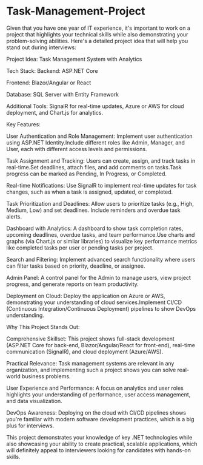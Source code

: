 # Task-Management-Project


Given that you have one year of IT experience, it's important to work on a project that highlights your technical skills while also demonstrating your problem-solving abilities. Here's a detailed project idea that will help you stand out during interviews:

Project Idea: Task Management System with Analytics

Tech Stack:
Backend: 
ASP.NET Core

Frontend: 
Blazor/Angular or React

Database: 
SQL Server with Entity Framework 

Additional Tools: 
SignalR for real-time updates, Azure or AWS for cloud deployment, and Chart.js for analytics.

Key Features:

User Authentication and Role Management:
Implement user authentication using ASP.NET Identity.Include different roles like Admin, Manager, and User, each with different access levels and permissions.

Task Assignment and Tracking:
Users can create, assign, and track tasks in real-time.Set deadlines, attach files, and add comments on tasks.Task progress can be marked as Pending, In Progress, or Completed.

Real-time Notifications:
Use SignalR to implement real-time updates for task changes, such as when a task is assigned, updated, or completed.


Task Prioritization and Deadlines:
Allow users to prioritize tasks (e.g., High, Medium, Low) and set deadlines. Include reminders and overdue task alerts.

Dashboard with Analytics:
A dashboard to show task completion rates, upcoming deadlines, overdue tasks, and team performance.Use charts and graphs (via Chart.js or similar libraries) to visualize key performance metrics like completed tasks per user or pending tasks per project.


Search and Filtering:
Implement advanced search functionality where users can filter tasks based on priority, deadline, or assignee.

Admin Panel:
A control panel for the Admin to manage users, view project progress, and generate reports on team productivity.


Deployment on Cloud:
Deploy the application on Azure or AWS, demonstrating your understanding of cloud services.Implement CI/CD (Continuous Integration/Continuous Deployment) pipelines to show DevOps understanding.


Why This Project Stands Out:

Comprehensive Skillset: This project shows full-stack development (ASP.NET Core for back-end, Blazor/Angular/React for front-end), real-time communication (SignalR), and cloud deployment (Azure/AWS).


Practical Relevance: Task management systems are relevant in any organization, and implementing such a project shows you can solve real-world business problems.


User Experience and Performance: A focus on analytics and user roles highlights your understanding of performance, user access management, and data visualization.

DevOps Awareness: Deploying on the cloud with CI/CD pipelines shows you're familiar with modern software development practices, which is a big plus for interviews.


This project demonstrates your knowledge of key .NET technologies while also showcasing your ability to create practical, scalable applications, which will definitely appeal to interviewers looking for candidates with hands-on skills.


